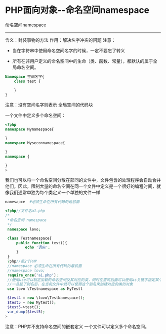 # PHP面向对象--命名空间namespace

命名空间namespace

---
含义：封装事物的方法
作用：解决名字冲突的问题
注意：
* 当在字符串中使用命名空间名字的时候，一定不要忘了转义

* 所有在非用户定义的命名空间中的生命（类、函数、常量），都默认的属于全局命名空间。


``` php
Namespace 空间名字{
    class test {

    }
}
```

注意：没有空间名字则表示 全局空间的代码块

一个文件中定义多个命名空间：
``` php
<?php
namespace Mynamespace{

}
namespace Myseconnamespace{

}
namespace {

}
>
```
我们也可以将一个命名空间分散在部同的文件中，文件包含的处理程序会自动合并他们。因此，限制大量的命名空间在同一个文件中定义是一个很好的编程时间，就像我们通常单独为每个类定义一个单独的文件一样


``` php
namesapce  #必须生命在所有代码的最前面
```
``` php
<?php//文件名a1.php
/*
 *命名空间 namespace
 */
 namespace lovo;

 class Testnamespace{
     public function test(){
         echo '调用';
     }
 }
 ?php//第2个PHP
 //namespace 必须生命在所有代码的最前面
 //namespace lovo;
 require_once('a1.php');
 //使用use可以制定加载的命名空间及其对应的类，同时在雷鸣后面可以使用as关键字指定某个类的别名
 //一旦起了别名后，在当前文件中就可以使用这个别名来创建对应的类的对象
 use lovo \Testnamespace as MyTestl

 $test4 = new \lovo\TestNamespace();
 $test5 = new Mytest();
 $test5->test();
 var_dump($test5);
>
```
注意：PHP并不支持命名空间的嵌套定义
一个文件可以定义多个命名空间。
